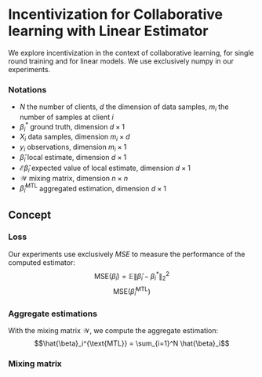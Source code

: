 # Incentivization for Collaborative learning with Linear Estimator

We explore incentivization in the context of collaborative learning, for single round training and for linear models. 
We use exclusively numpy in our experiments. 

### Notations

- $N$ the number of clients, $d$ the dimension of data samples, $m_i$ the number of samples at client $i$ 
- $\beta_i^*$ ground truth, dimension $d \times 1$
- $X_i$ data samples, dimension $m_i \times d$
- $y_i$ observations, dimension $m_i \times 1$
- $\hat{\beta}_i$ local estimate, dimension $d \times 1$
- $\mathcal{E}\hat{\beta}_i$ expected value of local estimate, dimension $d \times 1$
- $\mathcal{W}$ mixing matrix, dimension $n \times n$
- $\hat{\beta}_i^{\text{MTL}}$ aggregated estimation, dimension $d \times 1$ 

## Concept

### Loss

Our experiments use exclusively *MSE* to measure the performance of the computed estimator:
$$\text{MSE}(\hat{\beta}_i) = \mathbb{E}\left\lVert \hat{\beta}_i - \beta_i^* \right\rVert_2^2$$
$$\text{MSE}(\hat{\beta}_i^{\text{MTL}})$$

### Aggregate estimations

With the mixing matrix $\mathcal{W}$, we compute the aggregate estimation:
$$\hat{\beta}_i^{\text{MTL}} = \sum_{i=1}^N \hat{\beta}_i$$

### Mixing matrix

